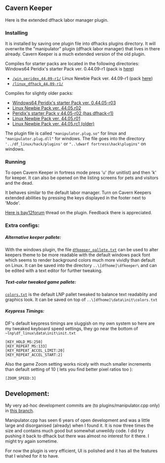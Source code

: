 ## Cavern Keeper 

Here is the extended dfhack labor manager plugin.

### Installing

It is installed by saving one plugin file into dfhacks plugins directory.
It will overwrite the "manipulator" plugin (dfhack labor manager) that lives in there already. Cavern Keeper is a much extended version of the old plugin.

Compiles for starter packs are located in the following directories:  
Windows64 Peridix's starter Pack ver. 0.44.09-r1 (pack is [here](http://dffd.bay12games.com/file.php?id=7622))
* [`/win_peridex_44.09-r1/`](https://github.com/strainer/dfhack/tree/develop/build/feb_df4405/win_peridex_44.09-r1)
Linux Newbie Pack ver. 44.09-r1 (pack [here](http://dffd.bay12games.com/file.php?id=13244))
* [`/linux_dfhack_44.09-r1/`](https://github.com/strainer/dfhack/tree/develop/build/feb_df4405/linux_dfhack_44.09-r1)

Compiles for slightly older packs:
* [Windows64 Peridix's starter Pack ver. 0.44.05-r03](https://github.com/strainer/dfhack/tree/develop/build/feb_df4405/win_peridex_44r3)
* [Linux Newbie Pack ver. 44.05.r02](https://github.com/strainer/dfhack/tree/develop/build/feb_df4405/linux_lnp_44r2) 
* [Peridix's starter Pack v 44.05-r02 (has dfhack-r1)](https://github.com/strainer/dfhack/tree/develop/build/feb_df4405/win_peridex_44r2)
* [Linux Newbie Pack ver. 44.05.r01](https://github.com/strainer/dfhack/tree/develop/build/feb_df4405/linux_lnp_44r1)
* [Linux Newbie Pack ver. 44.05.rc1 (older)](https://github.com/strainer/dfhack/tree/develop/build/feb_df4405/linux_lnp_44rc1)

The plugin file is called `"manipulator.plug.so"` for linux and `"manipulator.plug.dll"` for windows. The file goes into the directory `'../df_linux/hack/plugins'` or `"..\dwarf fortress\hack\plugins"` on windows.


### Running

To open Cavern Keeper in fortress mode press 'u' (for unitlist) and then 'k' for keeper. It can also be opened on the listing screens for pets and visitors and the dead.

It behaves similar to the default labor manager. Turn on 
Cavern Keepers extended abilities by pressing the keys
displayed in the footer next to 'Mode'.

[Here is bay12forum](http://www.bay12forums.com/smf/index.php?topic=169329.msg7678623#msg7678623) thread on the plugin. Feedback there is appreciated.


### Extra configs:

##### Alternative keeper pallete:

With the windows plugin, the file [`dfkeeper_pallete.txt`](https://github.com/strainer/dfhack/tree/develop/build/feb_df4405/Win64Perix4405rc2/dfkeeper_pallete.txt) can be used to alter keepers theme to be more readable with the default windows pack font which seems to render background colors much more vividly than default on Linux.
It can be saved into the directory `..\[dfhome]\dfkeeper\` and can be edited with a text editor for further tweaking.
 
##### Text-color tweaked game pallete:

[`colors.txt`](https://github.com/strainer/dfhack/tree/develop/build/feb_df4405/colors.txt) is the default LNP pallet tweaked to
balance text readablity and graphics look.
It can be saved on top of `..\[dfhome]\data\init\colors.txt`

##### Keypress Timings:

DF's default keypress timings are sluggish on my own system
so here are my tweaked keyboard speed settings, they go
near the bottom of `~lnp\df_linux\data\init\init.txt`

```
[KEY_HOLD_MS:250]
[KEY_REPEAT_MS:133]
[KEY_REPEAT_ACCEL_LIMIT:20]
[KEY_REPEAT_ACCEL_START:2]
```

Also the game Zoom setting works nicely with much smaller increments than default setting of 10 ( lets you find better pixel ratios too ):
```
[ZOOM_SPEED:3]
```

## Development:

My very ad-hoc development commits are (to plugins/manipulator.cpp only) in [this branch](https://github.com/strainer/dfhack/commits/manipu_remix).

Manipulator.cpp has seen 6 years of open development and was a little large and disorganised (already) when I found it. It is now three times the size and contains much good but somewhat unweildy code. I did try pushing it back to dfhack but there was almost no interest for it there. I might try again sometime. 

For now the plugin is very efficient, UI is polished and it has all the features that I wished for it to have.